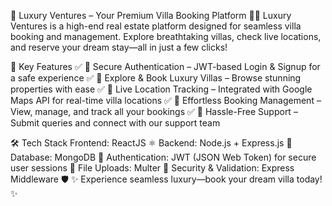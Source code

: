 🌟 Luxury Ventures – Your Premium Villa Booking Platform 🏡✨
Luxury Ventures is a high-end real estate platform designed for seamless villa booking and management. Explore breathtaking villas, check live locations, and reserve your dream stay—all in just a few clicks!

🚀 Key Features
✅ 🔐 Secure Authentication – JWT-based Login & Signup for a safe experience
✅ 🏡 Explore & Book Luxury Villas – Browse stunning properties with ease
✅ 📍 Live Location Tracking – Integrated with Google Maps API for real-time villa locations
✅ 📅 Effortless Booking Management – View, manage, and track all your bookings
✅ 💬 Hassle-Free Support – Submit queries and connect with our support team

🛠️ Tech Stack
Frontend: ReactJS ⚛️
Backend: Node.js + Express.js 🚀
Database: MongoDB 🍃
Authentication: JWT (JSON Web Token) for secure user sessions 🔑
File Uploads: Multer 📂
Security & Validation: Express Middleware 🛡️
✨ Experience seamless luxury—book your dream villa today! ✨


